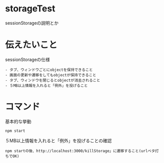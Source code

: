 # storageTest
sessionStorageの説明とか

# 伝えたいこと
   sessionStorageの仕様

    - タブ、ウィンドウごとにobjectを保持できること
    - 画面の更新や遷移をしてもobjectが保持できること
    - タブ、ウィンドウを閉じるとobjectが消去されること
    - ５MB以上情報を入れると「例外」を投げること

# コマンド
  基本的な挙動

    npm start

  ５MB以上情報を入れると「例外」を投げることの確認

    npm startの後、http://localhost:3000/killStorage」に遷移すること(urlベタ打ちでOK)